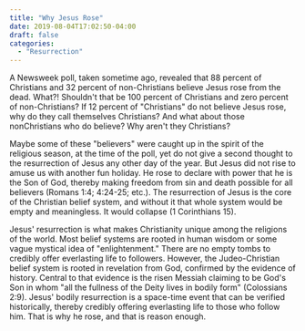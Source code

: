 ```yaml
---
title: "Why Jesus Rose"
date: 2019-08-04T17:02:50-04:00
draft: false
categories:
  - "Resurrection"
---
```


A Newsweek poll, taken sometime ago, revealed that 88 percent of Christians and 32 percent of non-Christians believe Jesus rose from the dead. What?! Shouldn't that be 100 percent of Christians and zero percent of non-Christians? If 12 percent of "Christians" do not believe Jesus rose, why do they call themselves Christians? And what about those nonChristians who do believe? Why aren't they Christians?

Maybe some of these "believers" were caught up in the spirit of the religious season, at the time of the poll, yet do not give a second thought to the resurrection of Jesus any other day of the year. But Jesus did not rise to amuse us with another fun holiday. He rose to declare with power that he is the Son of God, thereby making freedom from sin and death possible for all believers (Romans 1:4; 4:24-25; etc.). The resurrection of Jesus is the core of the Christian belief system, and without it that whole system would be empty and meaningless. It would collapse (1 Corinthians 15).

Jesus' resurrection is what makes Christianity unique among the religions of the world. Most belief systems are rooted in human wisdom or some vague mystical idea of "enlightenment." There are no empty tombs to credibly offer everlasting life to followers. However, the Judeo-Christian belief system is rooted in revelation from God, confirmed by the evidence of history. Central to that evidence is the risen Messiah claiming to be God's Son in whom "all the fullness of the Deity lives in bodily form" (Colossians 2:9). Jesus' bodily resurrection is a space-time event that can be verified historically, thereby credibly offering everlasting life to those who follow him. That is why he rose, and that is reason enough.
